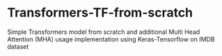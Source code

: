 # Transformers-TF-from-scratch
Simple Transformers model from scratch and additional Multi Head Attention (MHA) usage implementation using Keras-Tensorflow on IMDB dataset
